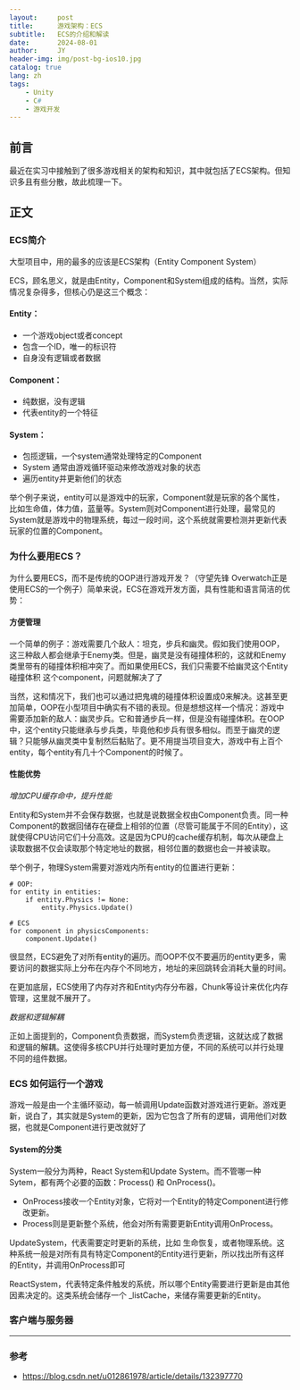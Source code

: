 ```yaml
---
layout:     post
title:      游戏架构：ECS
subtitle:   ECS的介绍和解读
date:       2024-08-01
author:     JY
header-img: img/post-bg-ios10.jpg
catalog: true
lang: zh
tags:
    - Unity
    - C#
    - 游戏开发
---
```


## 前言

最近在实习中接触到了很多游戏相关的架构和知识，其中就包括了ECS架构。但知识多且有些分散，故此梳理一下。

## 正文

### ECS简介
大型项目中，用的最多的应该是ECS架构（Entity Component System）

ECS，顾名思义，就是由Entity，Component和System组成的结构。当然，实际情况复杂得多，但核心仍是这三个概念：

#### Entity：

- 一个游戏object或者concept
- 包含一个ID，唯一的标识符
- 自身没有逻辑或者数据

#### Component：

- 纯数据，没有逻辑
- 代表entity的一个特征

#### **System：**

- 包揽逻辑，一个system通常处理特定的Component
- System 通常由游戏循环驱动来修改游戏对象的状态
- 遍历entity并更新他们的状态
<!-- - System中的`OnProcess` or `ProcessList`将会在` game loop中被调用，而不是直接call -->

举个例子来说，entity可以是游戏中的玩家，Component就是玩家的各个属性，比如生命值，体力值，蓝量等。System则对Component进行处理，最常见的System就是游戏中的物理系统，每过一段时间，这个系统就需要检测并更新代表玩家的位置的Component。

### 为什么要用ECS？
为什么要用ECS，而不是传统的OOP进行游戏开发？（守望先锋 Overwatch正是使用ECS的一个例子）简单来说，ECS在游戏开发方面，具有性能和语言简洁的优势：

#### 方便管理
一个简单的例子：游戏需要几个敌人：坦克，步兵和幽灵。假如我们使用OOP，这三种敌人都会继承于Enemy类。但是，幽灵是没有碰撞体积的，这就和Enemy类里带有的碰撞体积相冲突了。而如果使用ECS，我们只需要不给幽灵这个Entity 碰撞体积 这个component，问题就解决了了

当然，这和情况下，我们也可以通过把鬼魂的碰撞体积设置成0来解决。这甚至更加简单，OOP在小型项目中确实有不错的表现。但是想想这样一个情况：游戏中需要添加新的敌人：幽灵步兵。它和普通步兵一样，但是没有碰撞体积。在OOP中，这个entity只能继承与步兵类，毕竟他和步兵有很多相似。而至于幽灵的逻辑？只能够从幽灵类中复制然后黏贴了。更不用提当项目变大，游戏中有上百个entity，每个entity有几十个Component的时候了。

<!-- 而在ECS中，你只需要把步兵的Component（射击，渲染）和幽灵的Component（碰撞体积）一并添加给entity就好了。 -->

#### 性能优势

*增加CPU缓存命中，提升性能*

Entity和System并不会保存数据，也就是说数据全权由Component负责。同一种Component的数据回储存在硬盘上相邻的位置（尽管可能属于不同的Entity），这就使得CPU访问它们十分高效。这是因为CPU的cache缓存机制，每次从硬盘上读取数据不仅会读取那个特定地址的数据，相邻位置的数据也会一并被读取。

举个例子，物理System需要对游戏内所有entity的位置进行更新：

```
# OOP:
for entity in entities:
    if entity.Physics != None:
        entity.Physics.Update()
```

```
# ECS
for component in physicsComponents:
    component.Update()
```
很显然，ECS避免了对所有entity的遍历。而OOP不仅不要遍历的entity更多，需要访问的数据实际上分布在内存个不同地方，地址的来回跳转会消耗大量的时间。

在更加底层，ECS使用了内存对齐和Entity内存分布器，Chunk等设计来优化内存管理，这里就不展开了。

*数据和逻辑解耦*

正如上面提到的，Component负责数据，而System负责逻辑，这就达成了数据和逻辑的解耦。这使得多核CPU并行处理时更加方便，不同的系统可以并行处理不同的组件数据。


### ECS 如何运行一个游戏

游戏一般是由一个主循环驱动，每一帧调用Update函数对游戏进行更新。游戏更新，说白了，其实就是System的更新，因为它包含了所有的逻辑，调用他们对数据，也就是Component进行更改就好了

#### System的分类
System一般分为两种，React System和Update System。而不管哪一种Sytem，都有两个必要的函数：Process() 和 OnProcess()。

- OnProcess接收一个Entity对象，它将对一个Entity的特定Component进行修改更新。
- Process则是更新整个系统，他会对所有需要更新Entity调用OnProcess。

UpdateSystem，代表需要定时更新的系统，比如 生命恢复，或者物理系统。这种系统一般是对所有具有特定Component的Entity进行更新，所以找出所有这样的Entity，并调用OnProcess即可

ReactSystem，代表特定条件触发的系统，所以哪个Entity需要进行更新是由其他因素决定的。这类系统会储存一个 _listCache，来储存需要更新的Entity。

### 客户端与服务器

---
### 参考
- https://blog.csdn.net/u012861978/article/details/132397770
